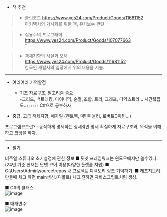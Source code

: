 - 책 추천
>- 클린코드
>https://www.yes24.com/Product/Goods/11681152   
>아키텍처의 가시화를 위한 책, 유지보수 관련

>- 실용주의 프로그래머
>https://www.yes24.com/Product/Goods/107077663  
>             "

>- 객체지향의 사실과 오해 
>https://www.yes24.com/Product/Goods/11681152  
>한국인 개발자의 입장에서 위의 내용을 서술.
-------------------
- 여러여러 기억할점

  - 기초
  자료구조, 알고리즘 중요  
  -그리드, 백트래킹, 다이나믹, 순열, 조합, 트리, 그래프, 다익스트라...
시간복잡도..ㅠㅠㅠ 
C#으로 공부하자

- 중급, 고급
객체지향, 애자일 (켄트벡, 마틴파울러, 로버트C마틴...)

프로그램코드란? : 동작하게 명세하는 상세적인 명세
확실하게 자료구조와, 목적을 이해하고 코딩을 하자.

----------------------------------------------------------

- 필기

비주얼 스튜디오 초기설정에 관한 정보
■ 닷넷 프레임워크는 윈도우에서만 쓸수있다. (24년 기준 현재는 닷넷 코어 이용(다양한 플랫폼 지원)
■ C:\Users\Admin\source\repos 내 프로젝트 디렉토리 링크 기억하기.
■ 레포지토리 만들때 체크 하면 main생성.(디폴트)
  체크 안하면 자바스크립트처럼 생성.

■ C#의 클래스  
![image](https://github.com/sound2862/SFDiary/assets/62818790/3d4ab2ac-a915-45ab-9c1f-cc5a473b661c)

■ 매개변수!  
![image](https://github.com/sound2862/SFDiary/assets/62818790/0b6c28bf-69c0-4f32-8ec4-a3bc97d129cb)

